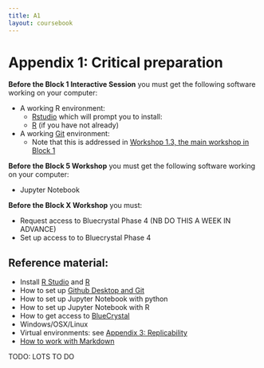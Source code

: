 ```yaml
---
title: A1 
layout: coursebook
---
```


# Appendix 1: Critical preparation

**Before the Block 1 Interactive Session** you must get the following software working on your computer:

* A working R environment:
  * [Rstudio](https://rstudio.com/) which will prompt you to install:
  * [R](https://www.r-project.org/) (if you have not already)
* A working [Git](appendix4-github.md) environment:
  * Note that this is addressed in [Workshop 1.3, the main workshop in Block 1](01.md)

**Before the Block 5 Workshop** you must get the following software working on your computer:

* Jupyter Notebook

**Before the Block X Workshop** you must:

* Request access to Bluecrystal Phase 4 (NB DO THIS A WEEK IN ADVANCE)
* Set up access to to Bluecrystal Phase 4

## Reference material:

* Install [R Studio](https://rstudio.com/products/rstudio/download/) and [R](https://www.r-project.org/)
* How to set up [Github Desktop and Git](appendix4-github.md)
* How to set up Jupyter Notebook with python
* How to set up Jupyter Notebook with R
* How to get access to [BlueCrystal](appendix5-bluecrystal.md)
* Windows/OSX/Linux
* Virtual environments: see [Appendix 3: Replicability](/coursebook/appendix3-replicability.md)
* [How to work with Markdown](https://guides.github.com/features/mastering-markdown/)

TODO: LOTS TO DO
